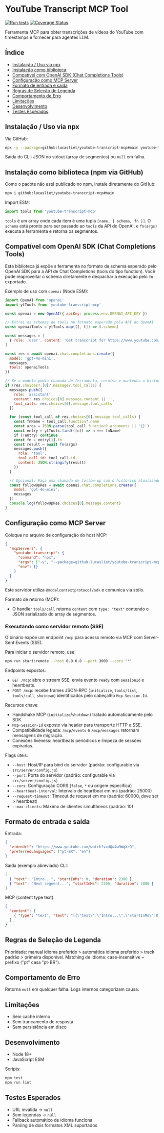 # YouTube Transcript MCP Tool

[![Run tests](https://github.com/lucasliet/youtube-transcript-mcp/actions/workflows/run-tests.yml/badge.svg?branch=main)](https://github.com/lucasliet/youtube-transcript-mcp/actions/workflows/run-tests.yml)
[![Coverage Status](https://coveralls.io/repos/github/lucasliet/youtube-transcript-mcp/badge.svg?branch=main)](https://coveralls.io/github/lucasliet/youtube-transcript-mcp?branch=main)

Ferramenta MCP para obter transcrições de vídeos do YouTube com timestamps e fornecer para agentes LLM.

## Índice
- [Instalação / Uso via npx](#instalação--uso-via-npx)
- [Instalação como biblioteca](#instalação-como-biblioteca-npm-via-github)
- [Compatível com OpenAI SDK (Chat Completions Tools)](#compatível-com-openai-sdk-chat-completions-tools)
- [Configuração como MCP Server](#configuração-como-mcp-server)
- [Formato de entrada e saída](#formato-de-entrada-e-saída)
- [Regras de Seleção de Legenda](#regras-de-seleção-de-legenda)
- [Comportamento de Erro](#comportamento-de-erro)
- [Limitações](#limitações)
- [Desenvolvimento](#desenvolvimento)
- [Testes Esperados](#testes-esperados)

## Instalação / Uso via npx
Via GitHub:
```bash
npx -y --package=github:lucasliet/youtube-transcript-mcp#main youtube-transcript-mcp --videoUrl "https://www.youtube.com/watch?v=VIDEO_ID" --preferredLanguages "pt-BR,en"
```
Saída do CLI: JSON no stdout (array de segmentos) ou `null` em falha.

## Instalação como biblioteca (npm via GitHub)
Como o pacote não está publicado no npm, instale diretamente do GitHub:
```bash
npm i github:lucasliet/youtube-transcript-mcp#main
```
Import ESM:
```js
import tools from 'youtube-transcript-mcp'
```
`tools` é um array onde cada item é uma tupla `[name, { schema, fn }]`. O `schema` está pronto para ser passado ao `tools` da API do OpenAI, e `fn(args)` executa a ferramenta e retorna os segmentos.

## Compatível com OpenAI SDK (Chat Completions Tools)
Esta biblioteca já expõe a ferramenta no formato de schema esperado pelo OpenAI SDK para a API de Chat Completions (tools do tipo function). Você pode reaproveitar o schema diretamente e despachar a execução pelo `fn` exportado.

Exemplo de uso com `openai` (Node ESM):
```js
import OpenAI from 'openai'
import ytTools from 'youtube-transcript-mcp'

const openai = new OpenAI({ apiKey: process.env.OPENAI_API_KEY })

// Extrai os schemas de tools no formato esperado pela API do OpenAI
const openaiTools = ytTools.map(([, t]) => t.schema)

const messages = [
  { role: 'user', content: 'Get transcript for https://www.youtube.com/watch?v=dQw4w9WgXcQ' }
]

const res = await openai.chat.completions.create({
  model: 'gpt-4o-mini',
  messages,
  tools: openaiTools
})

// Se o modelo pediu chamada de ferramenta, resolva e mantenha o histórico
if (res.choices?.[0]?.message?.tool_calls) {
  messages.push({
    role: 'assistant',
    content: res.choices[0].message.content || '',
    tool_calls: res.choices[0].message.tool_calls
  })

  for (const tool_call of res.choices[0].message.tool_calls) {
    const fnName = tool_call.function?.name
    const args = JSON.parse(tool_call.function?.arguments || '{}')
    const entry = ytTools.find(([n]) => n === fnName)
    if (!entry) continue
    const fn = entry[1].fn
    const result = await fn(args)
    messages.push({
      role: 'tool',
      tool_call_id: tool_call.id,
      content: JSON.stringify(result)
    })
  }

  // Opcional: Faça uma chamada de follow-up com o histórico atualizado
  const followUpRes = await openai.chat.completions.create({
    model: 'gpt-4o-mini',
    messages
  })
  console.log(followUpRes.choices[0].message.content)
}
```

## Configuração como MCP Server
Coloque no arquivo de configuração do host MCP:
```json
{
  "mcpServers": {
    "youtube-transcript": {
      "command": "npx",
      "args": ["-y", "--package=github:lucasliet/youtube-transcript-mcp#main", "youtube-transcript-mcp"],
      "env": {}
    }
  }
}
```
Este servidor utiliza `@modelcontextprotocol/sdk` e comunica via stdio.

Formato de retorno (MCP):
- O handler `tools/call` retorna `content` com `type: "text"` contendo o JSON serializado do array de segmentos.

### Executando como servidor remoto (SSE)
O binário expõe um endpoint `/mcp` para acesso remoto via MCP com Server-Sent Events (SSE).

Para iniciar o servidor remoto, use:

```bash
npm run start:remote --host 0.0.0.0 --port 3000 --cors "*"
```

Endpoints expostos:
- `GET /mcp`: abre o stream SSE, envia evento `ready` com `sessionId` e heartbeats.
- `POST /mcp`: recebe frames JSON-RPC (`initialize`, `tools/list`, `tools/call`, `shutdown`) identificados pelo cabeçalho `Mcp-Session-Id`.

Recursos chave:
- Handshake MCP (`initialize`/`shutdown`) tratado automaticamente pelo SDK.
- `Mcp-Session-Id` exposto via header para transporte HTTP e SSE.
- Compatibilidade legada: `/mcp/events` e `/mcp/messages` retornam mensagens de migração.
- Conexões liveness: heartbeats periódicos e limpeza de sessões expiradas.

Flags úteis:
- `--host`: Host/IP para bind do servidor (padrão: configurable via `src/server/config.js`)
- `--port`: Porta do servidor (padrão: configurable via `src/server/config.js`)
- `--cors`: Configuração CORS (`false`, `*` ou origem específica)
- `--heartbeat-interval`: Intervalo de heartbeat em ms (padrão: 25000)
- `--request-timeout`: Timeout de request em ms (padrão: 60000, deve ser > heartbeat)
- `--max-clients`: Máximo de clientes simultâneos (padrão: 10)

## Formato de entrada e saída
Entrada:
```json
{
  "videoUrl": "https://www.youtube.com/watch?v=dQw4w9WgXcQ",
  "preferredLanguages": ["pt-BR", "en"]
}
```
Saída (exemplo abreviado)
CLI:
```json
[
  { "text": "Intro...", "startInMs": 0, "duration": 2300 },
  { "text": "Next segment...", "startInMs": 2300, "duration": 1800 }
]
```
MCP (content type text):
```json
{
  "content": [
    { "type": "text", "text": "[{\"text\":\"Intro...\",\"startInMs\":0,\"duration\":2300}]" }
  ]
}
```

## Regras de Seleção de Legenda
Prioridade: manual idioma preferido > automática idioma preferido > track padrão > primeira disponível.
Matching de idioma: case-insensitive + prefixo ("pt" casa "pt-BR").

## Comportamento de Erro
Retorna `null` em qualquer falha. Logs internos categorizam causa.

## Limitações
- Sem cache interno
- Sem truncamento de resposta
- Sem persistência em disco

## Desenvolvimento
- Node 18+
- JavaScript ESM

Scripts:
```bash
npm test
npm run lint
```

## Testes Esperados
- URL inválida → `null`
- Sem legendas → `null`
- Fallback automático de idioma funciona
- Parsing de dois formatos XML suportados
